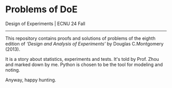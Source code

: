 # Problems of DoE
Design of Experiments | ECNU 24 Fall
***
This repository contains proofs and solutions of problems of the eighth edition of *‘Design and Analysis of Experiments’* by Douglas C.Montgomery (2013).

It is a story about statistics, experiments and tests. It's told by Prof. Zhou and marked down by me. Python is chosen to be the tool for modeling and noting.

Anyway, happy hunting.

